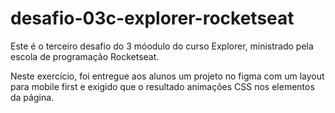 # desafio-03c-explorer-rocketseat

Este é o terceiro desafio do 3 móodulo do curso Explorer, ministrado pela escola de programação Rocketseat.

Neste exercício, foi entregue aos alunos um projeto no figma com um layout para mobile first e exigido que o resultado animações CSS nos elementos da página.